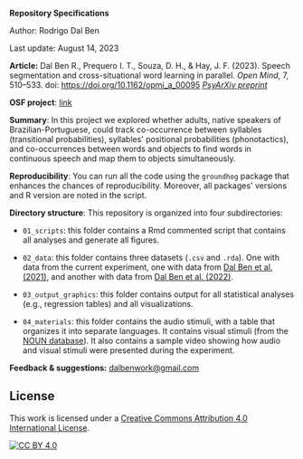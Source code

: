 **Repository Specifications**

Author: Rodrigo Dal Ben

Last update: August 14, 2023

**Article:** Dal Ben R., Prequero I. T., Souza, D. H., & Hay, J. F. (2023). Speech segmentation and cross-situational word learning in parallel. *Open Mind*, 7, 510–533. doi: https://doi.org/10.1162/opmi_a_00095
[*PsyArXiv preprint*](https://psyarxiv.com/pf4nr/)

**OSF project**: [link](https://osf.io/rs2bm/)

**Summary**: In this project we explored whether adults, native speakers of Brazilian-Portuguese, could track co-occurrence between syllables (transitional probabilities), syllables' positional probabilities (phonotactics), and co-occurrences between words and objects to find words in continuous speech and map them to objects simultaneously.

**Reproducibility**: You can run all the code using the `groundhog` package that enhances the chances of reproducibility. Moreover, all packages' versions and R version are noted in the script.

**Directory structure**: This repository is organized into four subdirectories: 

* `01_scripts`: this folder contains a Rmd commented script that contains all analyses and generate all figures.

* `02_data`: this folder contains three datasets (`.csv` and `.rda`). One with data from the current experiment, one with data from [Dal Ben et al. (2021)](https://osf.io/s9thk/), and another with data from [Dal Ben et al. (2022)](https://osf.io/6fqzg/).

* `03_output_graphics`: this folder contains output for all statistical analyses (e.g., regression tables) and all visualizations. 

* `04_materials`: this folder contains the audio stimuli, with a table that organizes it into separate languages. It contains visual stimuli (from the [NOUN database](http://www.sussex.ac.uk/wordlab/noun)). It also contains a sample video showing how audio and visual stimuli were presented during the experiment.

**Feedback & suggestions:** <dalbenwork@gmail.com>

## License
This work is licensed under a
[Creative Commons Attribution 4.0 International License][cc-by].

[![CC BY 4.0][cc-by-image]][cc-by]

[cc-by]: http://creativecommons.org/licenses/by/4.0/
[cc-by-image]: https://i.creativecommons.org/l/by/4.0/88x31.png
[cc-by-shield]: https://img.shields.io/badge/License-CC%20BY%204.0-lightgrey.svg
